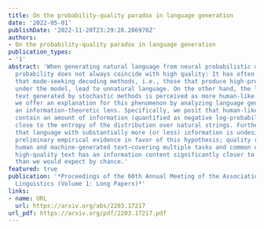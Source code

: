 ```yaml
---
title: On the probability-quality paradox in language generation
date: '2022-05-01'
publishDate: '2022-11-20T23:29:28.286970Z'
authors:
- On the probability-quality paradox in language generation
publication_types:
- '1'
abstract: 'When generating natural language from neural probabilistic models, high
  probability does not always coincide with high quality: It has often been observed
  that mode-seeking decoding methods, i.e., those that produce high-probability text
  under the model, lead to unnatural language. On the other hand, the lower-probability
  text generated by stochastic methods is perceived as more human-like. In this note,
  we offer an explanation for this phenomenon by analyzing language generation through
  an information-theoretic lens. Specifically, we posit that human-like language should
  contain an amount of information (quantified as negative log-probability) that is
  close to the entropy of the distribution over natural strings. Further, we posit
  that language with substantially more (or less) information is undesirable. We provide
  preliminary empirical evidence in favor of this hypothesis; quality ratings of both
  human and machine-generated text—covering multiple tasks and common decoding strategies—suggest
  high-quality text has an information content significantly closer to the entropy
  than we would expect by chance.'
featured: true
publication: '*Proceedings of the 60th Annual Meeting of the Association for Computational
  Linguistics (Volume 1: Long Papers)*'
links:
- name: URL
  url: https://arxiv.org/abs/2203.17217
url_pdf: https://arxiv.org/pdf/2203.17217.pdf
---
```


